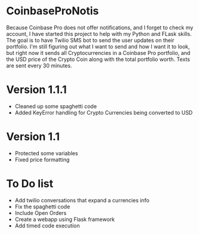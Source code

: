 # CoinbaseProNotis
Because Coinbase Pro does not offer notifications, and I forget to check my account, I have started this project to help with my Python and FLask skills. The goal is to have Twilio SMS bot to send the user updates on their portfolio. I'm still figuring out what I want to send and how I want it to look, but right now it sends all Cryptocurrencies in a Coinbase Pro portfolio, and the USD price of the Crypto Coin along with the total portfolio worth. Texts are sent every 30 minutes.

# Version 1.1.1
- Cleaned up some spaghetti code
- Added KeyError handling for Crypto Currencies being converted to USD

# Version 1.1
- Protected some variables
- Fixed price formatting
 
# To Do list
- Add twilio conversations that expand a currencies info
- Fix the spaghetti code
- Include Open Orders
- Create a webapp using Flask framework
- Add timed code execution

